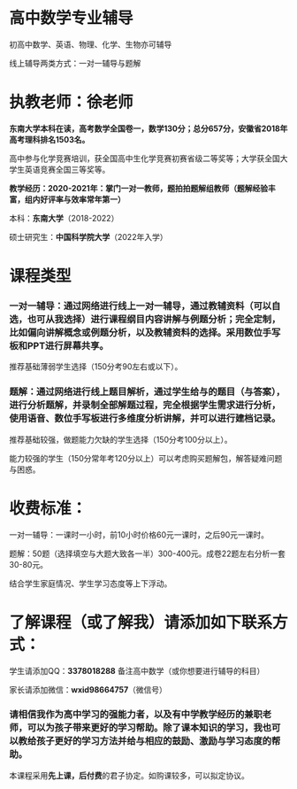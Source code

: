 # 高中数学专业辅导

初高中数学、英语、物理、化学、生物亦可辅导

线上辅导两类方式：一对一辅导与题解

# 执教老师：徐老师

**东南大学本科在读，高考数学全国卷一，数学130分；总分657分，安徽省2018年高考理科排名1503名。**

高中参与化学竞赛培训，获全国高中生化学竞赛初赛省级二等奖等；大学获全国大学生英语竞赛全国三等奖等。

**教学经历：2020-2021年：掌门一对一教师，题拍拍题解组教师（题解经验丰富，组内好评率与效率常年第一）**

本科：**东南大学**（2018-2022）

硕士研究生：**中国科学院大学**（2022年入学）

# 课程类型

### 一对一辅导：通过网络进行线上一对一辅导，通过教辅资料（可以自选，也可从我选择）进行课程纲目内容讲解与例题分析；完全定制，比如偏向讲解概念或例题分析，以及教辅资料的选择。采用数位手写板和PPT进行屏幕共享。

推荐基础薄弱学生选择（150分考90左右或以下）。


### 题解：通过网络进行线上题目解析，通过学生给与的题目（与答案），进行分析题解，并录制全部解题过程，完全根据学生需求进行分析，使用语音、数位手写板进行多维度分析讲解，并可以进行建档记录。

推荐基础较强，做题能力欠缺的学生选择（150分考100分以上）。

能力较强的学生（150分常年考120分以上）可以考虑购买题解包，解答疑难问题与困惑。


# 收费标准：

一对一辅导：一课时一小时，前10小时价格60元一课时，之后90元一课时。

题解：50题（选择填空与大题大致各一半）300-400元。成卷22题左右分析一套30-80元。

结合学生家庭情况、学生学习态度等上下浮动。

# 了解课程（或了解我）请添加如下联系方式：

学生请添加QQ：**3378018288** 备注高中数学（或你想要进行辅导的科目）

家长请添加微信：**wxid98664757**（微信号）

### 请相信我作为高中学习的强能力者，以及有中学教学经历的兼职老师，可以为孩子带来更好的学习帮助。除了课本知识的学习，我也可以教给孩子更好的学习方法并给与相应的鼓励、激励与学习态度的帮助。

本课程采用**先上课，后付费**的君子协定。如购课较多，可以拟定协议。
